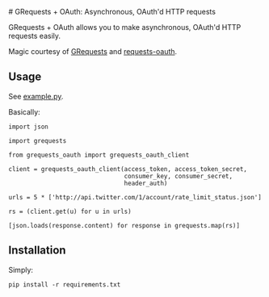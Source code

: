# GRequests + OAuth: Asynchronous, OAuth'd HTTP requests

GRequests + OAuth allows you to make asynchronous, OAuth'd HTTP requests easily.

Magic courtesy of [GRequests](https://github.com/kennethreitz/grequests) and [requests-oauth](https://github.com/maraujop/requests-oauth).

## Usage

See [example.py](https://github.com/swinton/grequests-oauth/blob/master/example.py).

Basically:

    import json

    import grequests

    from grequests_oauth import grequests_oauth_client

    client = grequests_oauth_client(access_token, access_token_secret, 
                                    consumer_key, consumer_secret, 
                                    header_auth)

    urls = 5 * ['http://api.twitter.com/1/account/rate_limit_status.json']

    rs = (client.get(u) for u in urls)

    [json.loads(response.content) for response in grequests.map(rs)]

## Installation

Simply:
    
    pip install -r requirements.txt

